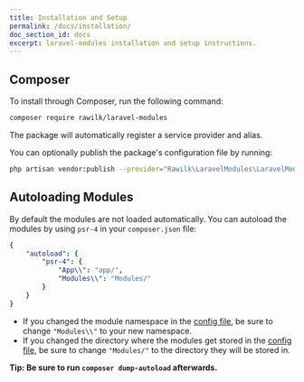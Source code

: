 ```yaml
---
title: Installation and Setup
permalink: /docs/installation/
doc_section_id: docs
excerpt: laravel-modules installation and setup instructions.
---
```


## Composer

To install through Composer, run the following command:

```bash
composer require rawilk/laravel-modules
```

The package will automatically register a service provider and alias.

You can optionally publish the package's configuration file by running:

```bash
php artisan vendor:publish --provider="Rawilk\LaravelModules\LaravelModulesServiceProvider"
```

## Autoloading Modules

By default the modules are not loaded automatically. You can autoload the modules by using `psr-4` in your `composer.json`
file:

```yaml
{
    "autoload": {
        "psr-4": {
            "App\\": "app/",
            "Modules\\": "Modules/"
        }
    }
}
```

- If you changed the module namespace in the [config file](https://github.com/rawilk/laravel-modules/blob/master/config/config.php#L12), be sure to change `"Modules\\"` to your new namespace.
- If you changed the directory where the modules get stored in the [config file](https://github.com/rawilk/laravel-modules/blob/master/config/config.php#L77), be sure to change `"Modules/"` to the directory they will be stored in.

**Tip: Be sure to run `composer dump-autoload` afterwards.**